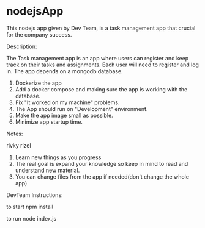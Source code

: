 # nodejsApp

This nodejs app given by Dev Team, is a task management app that crucial for the company success.

Description:

The Task management app is an app where users can register and keep track on their tasks and assignments.
Each user will need to register and log in.
The app depends on a mongodb database.



1. Dockerize the app
2. Add a docker compose and making sure the app is working with the database.
3. Fix "It worked on my machine" problems.
4. The App should run on "Development" environment. 
5. Make the app image small as possible.
6. Minimize app startup time.


Notes:


rivky rizel
1. Learn new things as you progress
2. The real goal is expand your knowledge so keep in mind to read and understand new material.
3. You can change files from the app if needed(don't change the whole app)


DevTeam Instructions:

to start 
npm install

to run
node index.js
